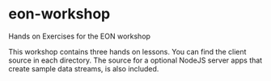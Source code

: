 # eon-workshop
Hands on Exercises for the EON workshop


This workshop contains three hands on lessons. You can find the client source in each directory.
The source for a optional NodeJS server apps that create sample data streams, is also included.
